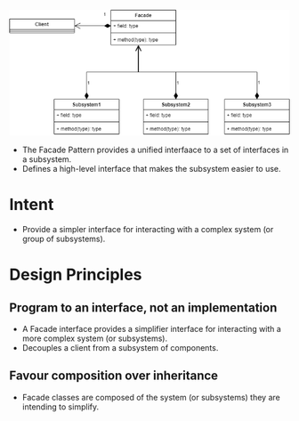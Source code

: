 ![alt text][pattern]

- The Facade Pattern provides a unified interfaace to a set of interfaces in a subsystem.
- Defines a high-level interface that makes the subsystem easier to use.

# Intent
- Provide a simpler interface for interacting with a complex system (or group of subsystems).

# Design Principles
## Program to an interface, not an implementation
- A Facade interface provides a simplifier interface for interacting with a more complex system (or subsystems).
- Decouples a client from a subsystem of components.

## Favour composition over inheritance
- Facade classes are composed of the system (or subsystems) they are intending to simplify.


[pattern]: https://github.com/therealjordanlee/Design.Patterns/raw/master/src/Facade/facade.png "Facade Pattern"
